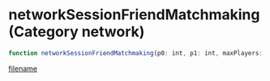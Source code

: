 # networkSessionFriendMatchmaking (Category network)

```js
function networkSessionFriendMatchmaking(p0: int, p1: int, maxPlayers: int, p3: boolean): boolean
```

[filename](networkSessionFriendMatchmaking_m.md ':include')